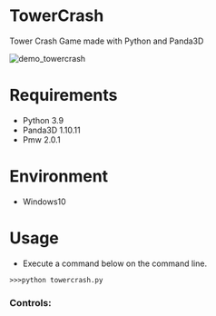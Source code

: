 # TowerCrash
Tower Crash Game made with Python and Panda3D

![demo_towercrash](https://user-images.githubusercontent.com/48859041/190886190-9438a433-bb0d-4cf7-b912-b4172f7305f3.png)

# Requirements
* Python 3.9
* Panda3D 1.10.11
* Pmw 2.0.1

# Environment
* Windows10

# Usage
* Execute a command below on the command line.
```
>>>python towercrash.py
```

### Controls:
